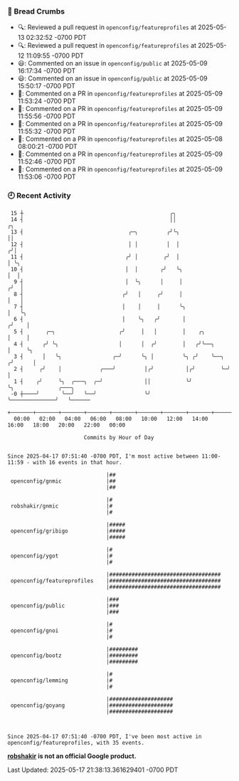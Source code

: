 ### 🍞 Bread Crumbs

 * 🔍: Reviewed a pull request in  `openconfig/featureprofiles` at 2025-05-13 02:32:52 -0700 PDT
 * 🔍: Reviewed a pull request in  `openconfig/featureprofiles` at 2025-05-12 11:09:55 -0700 PDT
 * 😃: Commented on an issue in `openconfig/public` at 2025-05-09 16:17:34 -0700 PDT
 * 😃: Commented on an issue in `openconfig/public` at 2025-05-09 15:50:17 -0700 PDT
 * 💬: Commented on a PR in  `openconfig/featureprofiles` at 2025-05-09 11:53:24 -0700 PDT
 * 💬: Commented on a PR in  `openconfig/featureprofiles` at 2025-05-09 11:55:56 -0700 PDT
 * 💬: Commented on a PR in  `openconfig/featureprofiles` at 2025-05-09 11:55:32 -0700 PDT
 * 💬: Commented on a PR in  `openconfig/featureprofiles` at 2025-05-08 08:00:21 -0700 PDT
 * 💬: Commented on a PR in  `openconfig/featureprofiles` at 2025-05-09 11:52:46 -0700 PDT
 * 💬: Commented on a PR in  `openconfig/featureprofiles` at 2025-05-09 11:53:06 -0700 PDT

### 🕘 Recent Activity
```
 15 ┼                                              ╭╮
 14 ┤                                              ││                    ╭╮
 13 ┤                                 ╭─╮         ╭╯╰╮                   ││
 12 ┤                                 │ │         │  │                  ╭╯│
 11 ┤                                ╭╯ │        ╭╯  │                  │ ╰╮
 10 ┤                                │  │       ╭╯   ╰╮                 │  │
  9 ┤                                │  ╰╮      │     │                ╭╯  │
  8 ┤                               ╭╯   │     ╭╯     │                │   │
  7 ┤                               │    │     │      ╰╮               │   ╰╮
  6 ┤                               │    ╰╮   ╭╯       │              ╭╯    │
  5 ┤       ╭─╮                    ╭╯     │   │        │    ╭╮        │     │
  4 ┤      ╭╯ ╰╮                   │      │  ╭╯        │   ╭╯╰──╮     │     ╰╮
  3 ┤      │   ╰╮                ╭─╯      ╰╮ │         ╰╮ ╭╯    ╰──╮ ╭╯      │
  2 ┤     ╭╯    │            ╭───╯         │╭╯          │╭╯        ╰─╯       │
  1 ┤    ╭╯     ╰╮  ╭───╮  ╭─╯             ││           ╰╯                   ╰╮              ╭───╮
 -0 ┼────╯       ╰──╯   ╰──╯               ╰╯                                 ╰──────────────╯   ╰──────
    +───────+───────+───────+───────+───────+───────+───────+───────+───────+───────+───────+───────+────
  00:00   02:00   04:00   06:00   08:00   10:00   12:00   14:00   16:00   18:00   20:00   22:00   00:00   

						Commits by Hour of Day


Since 2025-04-17 07:51:40 -0700 PDT, I'm most active between 11:00-11:59 - with 16 events in that hour.

```



```
                               |##
 openconfig/gnmic              |##
                               |##

                               |#
 robshakir/gnmic               |#
                               |#

                               |#####
 openconfig/gribigo            |#####
                               |#####

                               |#
 openconfig/ygot               |#
                               |#

                               |###################################
 openconfig/featureprofiles    |###################################
                               |###################################

                               |###
 openconfig/public             |###
                               |###

                               |#
 openconfig/gnoi               |#
                               |#

                               |#########
 openconfig/bootz              |#########
                               |#########

                               |#
 openconfig/lemming            |#
                               |#

                               |####################
 openconfig/goyang             |####################
                               |####################



Since 2025-04-17 07:51:40 -0700 PDT, I've been most active in openconfig/featureprofiles, with 35 events.

```
**[robshakir](mailto:robjs@google.com) is not an official Google product.**  


Last Updated: 2025-05-17 21:38:13.361629401 -0700 PDT
